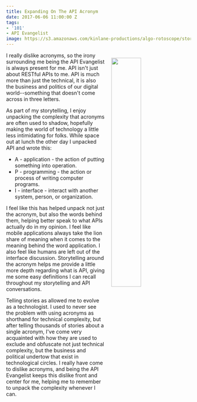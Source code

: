 ```yaml
---
title: Expanding On The API Acronym
date: 2017-06-06 11:00:00 Z
tags:
- '101'
- API Evangelist
image: https://s3.amazonaws.com/kinlane-productions/algo-rotoscope/stories/server-racks-clouds_dark_dali.jpg
---
```


<p><img src="https://s3.amazonaws.com/kinlane-productions/algo-rotoscope/stories/server-racks-clouds_dark_dali.jpg" align="right" width="40%" style="padding: 15px;" /></p>I really dislike acronyms, so the irony surrounding me being the API Evangelist is always present for me. API isn't just about RESTful APIs to me. API is much more than just the technical, it is also the business and politics of our digital world--something that doesn't come across in three letters.

As part of my storytelling, I enjoy unpacking the complexity that acronyms are often used to shadow, hopefully making the world of technology a little less intimidating for folks. While space out at lunch the other day I unpacked API and wrote this:

* A - application - the action of putting something into operation.
* P - programming - the action or process of writing computer programs.
* I - interface - interact with another system, person, or organization.

I feel like this has helped unpack not just the acronym, but also the words behind them, helping better speak to what APIs actually do in my opinion. I feel like mobile applications always take the lion share of meaning when it comes to the meaning behind the word application. I also feel like humans are left out of the interface discussion. Storytelling around the acronym helps me provide a little more depth regarding what is API, giving me some easy definitions I can recall throughout my storytelling and API conversations.

Telling stories as allowed me to evolve as a technologist. I used to never see the problem with using acronyms as shorthand for technical complexity, but after telling thousands of stories about a single acronym, I've come very acquainted with how they are used to exclude and obfuscate not just technical complexity, but the business and political undertow that exist in technological circles. I really have come to dislike acronyms, and being the API Evangelist keeps this dislike front and center for me, helping me to remember to unpack the complexity whenever I can.
